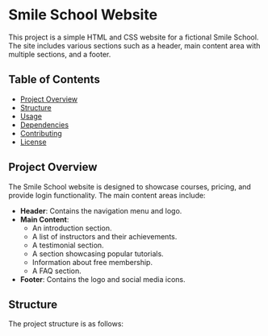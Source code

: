 # Smile School Website

This project is a simple HTML and CSS website for a fictional Smile School. The site includes various sections such as a header, main content area with multiple sections, and a footer.

## Table of Contents

- [Project Overview](#project-overview)
- [Structure](#structure)
- [Usage](#usage)
- [Dependencies](#dependencies)
- [Contributing](#contributing)
- [License](#license)

## Project Overview

The Smile School website is designed to showcase courses, pricing, and provide login functionality. The main content areas include:

- **Header**: Contains the navigation menu and logo.
- **Main Content**:
  - An introduction section.
  - A list of instructors and their achievements.
  - A testimonial section.
  - A section showcasing popular tutorials.
  - Information about free membership.
  - A FAQ section.
- **Footer**: Contains the logo and social media icons.

## Structure

The project structure is as follows:

